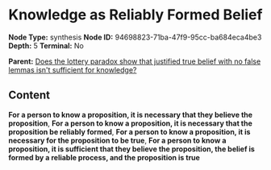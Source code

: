 # Knowledge as Reliably Formed Belief

**Node Type:** synthesis
**Node ID:** 94698823-71ba-47f9-95cc-ba684eca4be3
**Depth:** 5
**Terminal:** No

**Parent:** [Does the lottery paradox show that justified true belief with no false lemmas isn't sufficient for knowledge?](does-the-lottery-paradox-show-that-justified-true-belief-with-no-false-lemmas-isnt-sufficient-for-knowledge-antithesis-4bf83520-df20-40b1-b16b-6a9d9550da99.md)

## Content

**For a person to know a proposition, it is necessary that they believe the proposition**, **For a person to know a proposition, it is necessary that the proposition be reliably formed**, **For a person to know a proposition, it is necessary for the proposition to be true**, **For a person to know a proposition, it is sufficient that they believe the proposition, the belief is formed by a reliable process, and the proposition is true**
